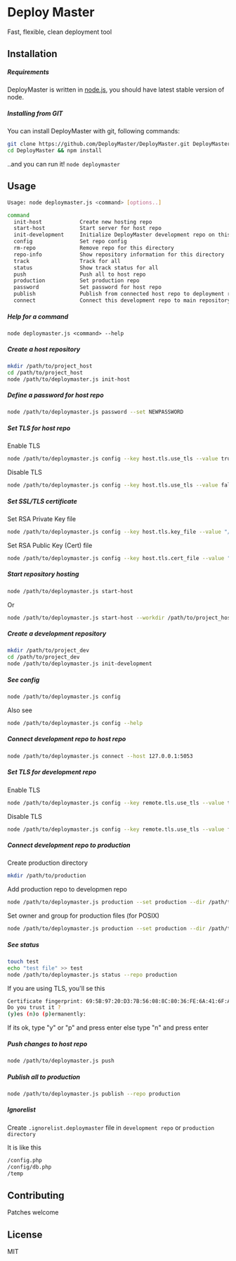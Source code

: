 # Deploy Master
Fast, flexible, clean deployment tool

## Installation

##### Requirements

DeployMaster is written in [node.js](https://nodejs.org/), you should have latest stable version of node.

##### Installing from GIT

You can install DeployMaster with git, following commands:

```bash
git clone https://github.com/DeployMaster/DeployMaster.git DeployMaster
cd DeployMaster && npm install
```

..and you can run it! `node deploymaster`

## Usage

```bash
Usage: node deploymaster.js <command> [options..]

command
  init-host            Create new hosting repo
  start-host           Start server for host repo
  init-development     Initialize DeployMaster development repo on this directory
  config               Set repo config
  rm-repo              Remove repo for this directory
  repo-info            Show repository information for this directory
  track                Track for all
  status               Show track status for all
  push                 Push all to host repo
  production           Set production repo
  password             Set password for host repo
  publish              Publish from connected host repo to deployment repo
  connect              Connect this development repo to main repository
```

##### Help for a command

```
node deploymaster.js <command> --help
```

##### Create a host repository

```bash
mkdir /path/to/project_host
cd /path/to/project_host
node /path/to/deploymaster.js init-host
```

##### Define a password for host repo

```bash
node /path/to/deploymaster.js password --set NEWPASSWORD
```

##### Set TLS for host repo

Enable TLS

```bash
node /path/to/deploymaster.js config --key host.tls.use_tls --value true
```

Disable TLS

```bash
node /path/to/deploymaster.js config --key host.tls.use_tls --value false
```

##### Set SSL/TLS certificate

Set RSA Private Key file

```bash
node /path/to/deploymaster.js config --key host.tls.key_file --value "/path/to/private.key"
```

Set RSA Public Key (Cert) file

```bash
node /path/to/deploymaster.js config --key host.tls.cert_file --value "/path/to/public.crt"
```

##### Start repository hosting

```bash
node /path/to/deploymaster.js start-host
```

Or

```bash
node /path/to/deploymaster.js start-host --workdir /path/to/project_host
```

##### Create a development repository

```bash
mkdir /path/to/project_dev
cd /path/to/project_dev
node /path/to/deploymaster.js init-development
```

##### See config

```bash
node /path/to/deploymaster.js config
```

Also see

```bash
node /path/to/deploymaster.js config --help
```

##### Connect development repo to host repo

```bash
node /path/to/deploymaster.js connect --host 127.0.0.1:5053
```

##### Set TLS for development repo

Enable TLS

```bash
node /path/to/deploymaster.js config --key remote.tls.use_tls --value true
```

Disable TLS

```bash
node /path/to/deploymaster.js config --key remote.tls.use_tls --value false
```

##### Connect development repo to production

Create production directory

```bash
mkdir /path/to/production
```

Add production repo to developmen repo

```bash
node /path/to/deploymaster.js production --set production --dir /path/to/production
```

Set owner and group for production files (for POSIX)

```bash
node /path/to/deploymaster.js production --set production --dir /path/to/production --owner username --group groupname
```

##### See status

```bash
touch test
echo "test file" >> test
node /path/to/deploymaster.js status --repo production
```

If you are using TLS, you'll se this

```bash
Certificate fingerprint: 69:5B:97:20:D3:7B:56:08:8C:80:36:FE:6A:41:6F:A5:36:08:4B:E2
Do you trust it ?
(y)es (n)o (p)ermanently: 
```

If its ok, type "y" or "p" and press enter else type "n" and press enter

##### Push changes to host repo

```bash
node /path/to/deploymaster.js push
```

##### Publish all to production

```bash
node /path/to/deploymaster.js publish --repo production
```

##### Ignorelist

Create ```.ignorelist.deploymaster``` file in ```development repo``` or ```production directory```

It is like this

```bash
/config.php
/config/db.php
/temp
```

## Contributing

Patches welcome

## License
MIT